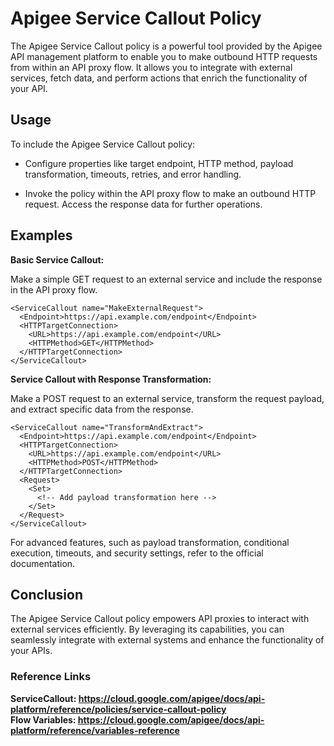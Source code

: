 # Apigee Service Callout Policy

The Apigee Service Callout policy is a powerful tool provided by the Apigee API management platform to enable you to make outbound HTTP requests from within an API proxy flow. It allows you to integrate with external services, fetch data, and perform actions that enrich the functionality of your API.

## Usage
To include the Apigee Service Callout policy:

- Configure properties like target endpoint, HTTP method, payload transformation, timeouts, retries, and error handling.

- Invoke the policy within the API proxy flow to make an outbound HTTP request. Access the response data for further operations.

## Examples
**Basic Service Callout:**

Make a simple GET request to an external service and include the response in the API proxy flow.

```
<ServiceCallout name="MakeExternalRequest">
  <Endpoint>https://api.example.com/endpoint</Endpoint>
  <HTTPTargetConnection>
    <URL>https://api.example.com/endpoint</URL>
    <HTTPMethod>GET</HTTPMethod>
  </HTTPTargetConnection>
</ServiceCallout>
```
**Service Callout with Response Transformation:**

Make a POST request to an external service, transform the request payload, and extract specific data from the response.

```
<ServiceCallout name="TransformAndExtract">
  <Endpoint>https://api.example.com/endpoint</Endpoint>
  <HTTPTargetConnection>
    <URL>https://api.example.com/endpoint</URL>
    <HTTPMethod>POST</HTTPMethod>
  </HTTPTargetConnection>
  <Request>
    <Set>
      <!-- Add payload transformation here -->
    </Set>
  </Request>
</ServiceCallout>
```

For advanced features, such as payload transformation, conditional execution, timeouts, and security settings, refer to the official documentation.

## Conclusion
The Apigee Service Callout policy empowers API proxies to interact with external services efficiently. By leveraging its capabilities, you can seamlessly integrate with external systems and enhance the functionality of your APIs.

### Reference Links

<b>ServiceCallout: https://cloud.google.com/apigee/docs/api-platform/reference/policies/service-callout-policy <br>
<b>Flow Variables: https://cloud.google.com/apigee/docs/api-platform/reference/variables-reference 

